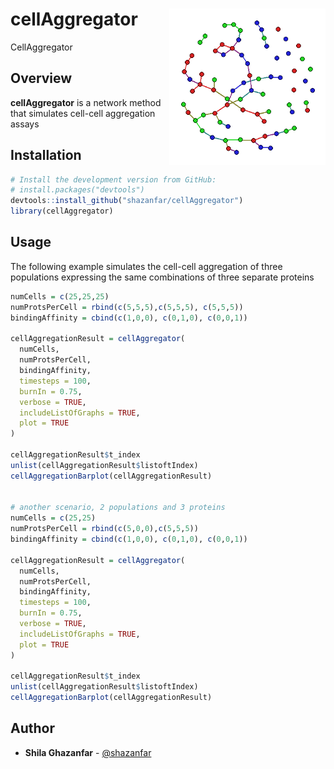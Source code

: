 cellAggregator <img src="man/figures/hex.png" align="right"  height="250" width="250"/>
  ======================================================

  CellAggregator

Overview
--------

  **cellAggregator** is a network method that simulates cell-cell aggregation assays

Installation
--------

```r
# Install the development version from GitHub:
# install.packages("devtools")
devtools::install_github("shazanfar/cellAggregator")
library(cellAggregator)
```

Usage
-----

  The following example simulates the cell-cell aggregation of three populations expressing the same combinations of three separate proteins

```r
numCells = c(25,25,25)
numProtsPerCell = rbind(c(5,5,5),c(5,5,5), c(5,5,5))
bindingAffinity = cbind(c(1,0,0), c(0,1,0), c(0,0,1))

cellAggregationResult = cellAggregator(
  numCells,
  numProtsPerCell,
  bindingAffinity,
  timesteps = 100,
  burnIn = 0.75,
  verbose = TRUE,
  includeListOfGraphs = TRUE,
  plot = TRUE
)

cellAggregationResult$t_index
unlist(cellAggregationResult$listoftIndex)
cellAggregationBarplot(cellAggregationResult)


# another scenario, 2 populations and 3 proteins
numCells = c(25,25)
numProtsPerCell = rbind(c(5,0,0),c(5,5,5))
bindingAffinity = cbind(c(1,0,0), c(0,1,0), c(0,0,1))

cellAggregationResult = cellAggregator(
  numCells,
  numProtsPerCell,
  bindingAffinity,
  timesteps = 100,
  burnIn = 0.75,
  verbose = TRUE,
  includeListOfGraphs = TRUE,
  plot = TRUE
)

cellAggregationResult$t_index
unlist(cellAggregationResult$listoftIndex)
cellAggregationBarplot(cellAggregationResult)
```

## Author

* **Shila Ghazanfar**  - [@shazanfar](https://twitter.com/shazanfar)

